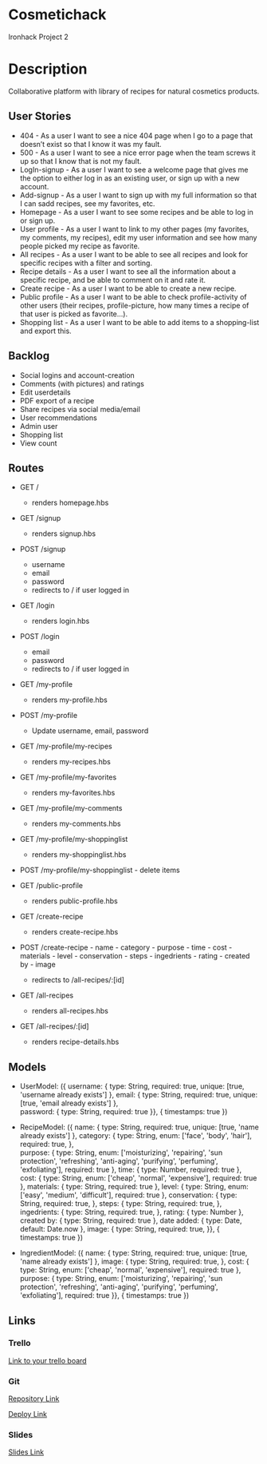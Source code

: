 # Cosmetichack
Ironhack Project 2

# Description
Collaborative platform with library of recipes for natural cosmetics products.

## User Stories
- 404 - As a user I want to see a nice 404 page when I go to a page that doesn’t exist so that I know it was my fault.
- 500 - As a user I want to see a nice error page when the team screws it up so that I know that is not my fault.
- LogIn-signup - As a user I want to see a welcome page that gives me the option to either log in as an existing user, or sign up with a new account.
- Add-signup - As a user I want to sign up with my full information so that I can sadd recipes, see my favorites, etc.
- Homepage - As a user I want to see some recipes and be able to log in or sign up.
- User profile - As a user I want to link to my other pages (my favorites, my comments, my recipes), edit my user information and see how many people picked my recipe as favorite.
- All recipes - As a user I want to be able to see all recipes and look for specific recipes with a filter and sorting.
- Recipe details - As a user I want to see all the information about a specific recipe, and be able to comment on it and rate it.
- Create recipe - As a user I want to be able to create a new recipe.
- Public profile - As a user I want to be able to check profile-activity of other users (their recipes, profile-picture, how many times a recipe of that user is picked as favorite...). 
- Shopping list - As a user I want to be able to add items to a shopping-list and export this.

## Backlog
- Social logins and account-creation
- Comments (with pictures) and ratings
- Edit userdetails
- PDF export of a recipe
- Share recipes via social media/email
- User recommendations
- Admin user
- Shopping list
- View count

## Routes
- GET /
   - renders homepage.hbs
    
- GET /signup
   - renders signup.hbs
    
- POST /signup
    - username
    - email
    - password
   - redirects to / if user logged in

- GET /login
  - renders login.hbs

- POST /login
    - email
    - password
  - redirects to / if user logged in
    
- GET /my-profile
    - renders my-profile.hbs

- POST /my-profile
    - Update username, email, password

- GET /my-profile/my-recipes
    - renders my-recipes.hbs

- GET /my-profile/my-favorites
    - renders my-favorites.hbs

- GET /my-profile/my-comments
    - renders my-comments.hbs

- GET /my-profile/my-shoppinglist
    - renders my-shoppinglist.hbs

- POST /my-profile/my-shoppinglist
      - delete items

- GET /public-profile
    - renders public-profile.hbs

- GET /create-recipe
    - renders create-recipe.hbs

- POST /create-recipe
      - name
      - category
      - purpose
      - time
      - cost
      - materials
      - level
      - conservation
      - steps
      - ingedrients
      - rating
      - created by
      - image
    - redirects to /all-recipes/:[id]

- GET /all-recipes
    - renders all-recipes.hbs

- GET /all-recipes/:[id]
    - renders recipe-details.hbs
    

## Models
- UserModel: ({
  username: {
    type: String,
    required: true,
    unique: [true, 'username already exists'] 
  }, 
  email: {
    type: String,
    required: true,
    unique: [true, 'email already exists'] 
  },  
  password: {
    type: String,
    required: true
  }}, {
    timestamps: true
  })
  
 
- RecipeModel: ({
  name: {
    type: String,
    required: true,
    unique: [true, 'name already exists'] 
  }, 
  category: {
    type: String,
    enum: ['face', 'body', 'hair'],
    required: true,
  },  
  purpose: {
    type: String,
    enum: ['moisturizing', 'repairing', 'sun protection', 'refreshing', 'anti-aging', 'purifying', 'perfuming', 'exfoliating'],
    required: true
  },
  time: {
    type: Number,
    required: true
  },
  cost: {
    type: String,
    enum: ['cheap', 'normal', 'expensive'],
    required: true
  },
  materials: {
    type: String,
    required: true
  },
  level: {
    type: String,
    enum: ['easy', 'medium', 'difficult'],
    required: true
  },
  conservation: {
    type: String,
    required: true,
  },
  steps: {
    type: String,
    required: true,
  },
  ingedrients: {
    type: String,
    required: true,
  },
  rating: {
    type: Number
  },
  created by: {
    type: String,
    required: true
  },
  date added: {
    type: Date, 
    default: Date.now
  },
  image: {
    type: String,
    required: true,
  }}, {
    timestamps: true
  })
  
  
- IngredientModel: ({
    name: {
      type: String,
      required: true,
      unique: [true, 'name already exists'] 
    },
    image: {
      type: String,
      required: true,
    },
    cost: {
      type: String,
      enum: ['cheap', 'normal', 'expensive'],
      required: true
    },
    purpose: {
      type: String,
      enum: ['moisturizing', 'repairing', 'sun protection', 'refreshing', 'anti-aging', 'purifying', 'perfuming', 'exfoliating'],
      required: true
    }}, {
      timestamps: true
    })


## Links

### Trello
[Link to your trello board](https://trello.com/b/G5vKiPDg/cosmetichack)

### Git
[Repository Link](https://github.com/llanting/cosmeticshack)

[Deploy Link](http://heroku.com)

### Slides
[Slides Link](http://slides.com)
